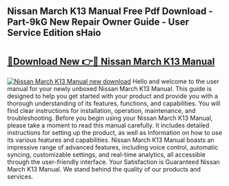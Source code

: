 ## Nissan March K13 Manual Free Pdf Download - Part-9kG New Repair Owner Guide - User Service Edition sHaio

# <h2><a href="http://cf2159.oget.top/?id=Nissan+March+K13+Manual">🔗Download New 👉🔴 Nissan March K13 Manual</a></h2>

[![Nissan March K13 Manual new download](https://i.imgur.com/5g1atiW.png)](http://cf2159.oget.top/?id=Nissan+March+K13+Manual)
Hello and welcome to the user manual for your newly unboxed Nissan March K13 Manual. This guide is designed to help you get started with your product and provide you with a thorough understanding of its features, functions, and capabilities. You will find clear instructions for installation, operation, maintenance, and troubleshooting. Before you begin using your Nissan March K13 Manual, please take a moment to read this manual carefully. It includes detailed instructions for setting up the product, as well as information on how to use its various features and capabilities. Nissan March K13 Manual boasts an impressive range of advanced features, including voice control, automatic syncing, customizable settings, and real-time analytics, all accessible through the user-friendly interface. Your Satisfaction is Guaranteed Nissan March K13 Manual. We stand behind the quality of our products and services.
